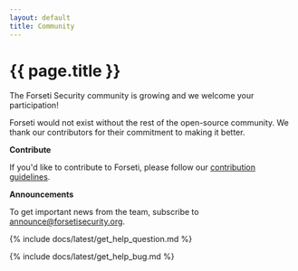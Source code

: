 ```yaml
---
layout: default
title: Community
---
```

# {{ page.title }}

The Forseti Security community is growing and we welcome your participation!

Forseti would not exist without the rest of the open-source community. We thank
our contributors for their commitment to making it better.

**Contribute**

If you'd like to contribute to Forseti, please follow our
[contribution guidelines](https://github.com/GoogleCloudPlatform/forseti-security/blob/master/.github/CONTRIBUTING.md).

**Announcements**

To get important news from the team, subscribe to
[announce@forsetisecurity.org](https://groups.google.com/a/forsetisecurity.org/forum/#!forum/announce).

{% include docs/latest/get_help_question.md %}

{% include docs/latest/get_help_bug.md %}
